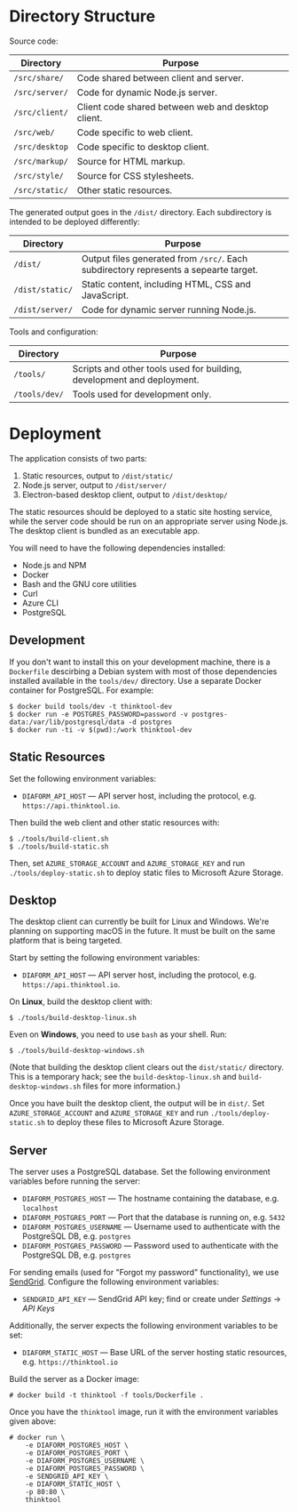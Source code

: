 # Directory Structure

Source code:

| Directory      | Purpose                                            |
| -------------- | -------------------------------------------------- |
| `/src/share/`  | Code shared between client and server.             |
| `/src/server/` | Code for dynamic Node.js server.                   |
| `/src/client/` | Client code shared between web and desktop client. |
| `/src/web/`    | Code specific to web client.                       |
| `/src/desktop` | Code specific to desktop client.                   |
| `/src/markup/` | Source for HTML markup.                            |
| `/src/style/`  | Source for CSS stylesheets.                        |
| `/src/static/` | Other static resources.                            |

The generated output goes in the `/dist/` directory. Each subdirectory is intended to be deployed differently:

| Directory       | Purpose                                                                              |
| --------------- | ------------------------------------------------------------------------------------ |
| `/dist/`        | Output files generated from `/src/`. Each subdirectory represents a sepearte target. |
| `/dist/static/` | Static content, including HTML, CSS and JavaScript.                                  |
| `/dist/server/` | Code for dynamic server running Node.js.                                             |

Tools and configuration:

| Directory     | Purpose                                                                |
| ------------- | ---------------------------------------------------------------------- |
| `/tools/`     | Scripts and other tools used for building, development and deployment. |
| `/tools/dev/` | Tools used for development only.                                       |

# Deployment

The application consists of two parts:

1. Static resources, output to `/dist/static/`
2. Node.js server, output to `/dist/server/`
3. Electron-based desktop client, output to `/dist/desktop/`

The static resources should be deployed to a static site hosting service, while
the server code should be run on an appropriate server using Node.js. The
desktop client is bundled as an executable app.

You will need to have the following dependencies installed:

- Node.js and NPM
- Docker
- Bash and the GNU core utilities
- Curl
- Azure CLI
- PostgreSQL

## Development

If you don't want to install this on your development machine, there is a
`Dockerfile` descirbing a Debian system with most of those dependencies
installed available in the `tools/dev/` directory. Use a separate Docker
container for PostgreSQL. For example:

    $ docker build tools/dev -t thinktool-dev
    $ docker run -e POSTGRES_PASSWORD=password -v postgres-data:/var/lib/postgresql/data -d postgres
    $ docker run -ti -v $(pwd):/work thinktool-dev

## Static Resources

Set the following environment variables:

- `DIAFORM_API_HOST` &mdash; API server host, including the protocol, e.g.
  `https://api.thinktool.io`.

Then build the web client and other static resources with:

    $ ./tools/build-client.sh
    $ ./tools/build-static.sh

Then, set `AZURE_STORAGE_ACCOUNT` and `AZURE_STORAGE_KEY` and run
`./tools/deploy-static.sh` to deploy static files to Microsoft Azure Storage.

## Desktop

The desktop client can currently be built for Linux and Windows. We're planning
on supporting macOS in the future. It must be built on the same platform that is
being targeted.

Start by setting the following environment variables:

- `DIAFORM_API_HOST` &mdash; API server host, including the protocol, e.g.
  `https://api.thinktool.io`.

On **Linux**, build the desktop client with:

    $ ./tools/build-desktop-linux.sh

Even on **Windows**, you need to use `bash` as your shell. Run:

    $ ./tools/build-desktop-windows.sh

(Note that building the desktop client clears out the `dist/static/` directory.
This is a temporary hack; see the `build-desktop-linux.sh` and
`build-desktop-windows.sh` files for more information.)

Once you have built the desktop client, the output will be in `dist/`. Set
`AZURE_STORAGE_ACCOUNT` and `AZURE_STORAGE_KEY` and run
`./tools/deploy-static.sh` to deploy these files to Microsoft Azure Storage.

## Server

The server uses a PostgreSQL database. Set the following environment variables
before running the server:

- `DIAFORM_POSTGRES_HOST` &mdash; The hostname containing the database, e.g. `localhost`
- `DIAFORM_POSTGRES_PORT` &mdash; Port that the database is running on, e.g. `5432`
- `DIAFORM_POSTGRES_USERNAME` &mdash; Username used to authenticate with the PostgreSQL DB, e.g. `postgres`
- `DIAFORM_POSTGRES_PASSWORD` &mdash; Password used to authenticate with the PostgreSQL DB, e.g. `postgres`

For sending emails (used for "Forgot my password" functionality), we use [SendGrid](https://sendgrid.com/). Configure the following environment variables:

- `SENDGRID_API_KEY` &mdash; SendGrid API key; find or create under _Settings_ &rightarrow; _API Keys_

Additionally, the server expects the following environment variables to be set:

- `DIAFORM_STATIC_HOST` &mdash; Base URL of the server hosting static resources, e.g. `https://thinktool.io`

Build the server as a Docker image:

    # docker build -t thinktool -f tools/Dockerfile .

Once you have the `thinktool` image, run it with the environment variables given above:

    # docker run \
        -e DIAFORM_POSTGRES_HOST \
        -e DIAFORM_POSTGRES_PORT \
        -e DIAFORM_POSTGRES_USERNAME \
        -e DIAFORM_POSTGRES_PASSWORD \
        -e SENDGRID_API_KEY \
        -e DIAFORM_STATIC_HOST \
        -p 80:80 \
        thinktool
